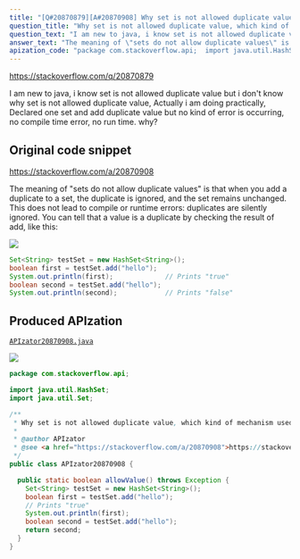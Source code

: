 ```yaml
---
title: "[Q#20870879][A#20870908] Why set is not allowed duplicate value, which kind of mechanism used behind them?"
question_title: "Why set is not allowed duplicate value, which kind of mechanism used behind them?"
question_text: "I am new to java, i know set is not allowed duplicate value but i don't know why set is not allowed duplicate value, Actually i am doing practically, Declared one set and add duplicate value but no kind of error is occurring, no compile time error, no run time. why?"
answer_text: "The meaning of \"sets do not allow duplicate values\" is that when you add a duplicate to a set, the duplicate is ignored, and the set remains unchanged. This does not lead to compile or runtime errors: duplicates are silently ignored. You can tell that a value is a duplicate by checking the result of add, like this:"
apization_code: "package com.stackoverflow.api;  import java.util.HashSet; import java.util.Set;  /**  * Why set is not allowed duplicate value, which kind of mechanism used behind them?  *  * @author APIzator  * @see <a href=\"https://stackoverflow.com/a/20870908\">https://stackoverflow.com/a/20870908</a>  */ public class APIzator20870908 {    public static boolean allowValue() throws Exception {     Set<String> testSet = new HashSet<String>();     boolean first = testSet.add(\"hello\");     // Prints \"true\"     System.out.println(first);     boolean second = testSet.add(\"hello\");     return second;   } }"
---
```


https://stackoverflow.com/q/20870879

I am new to java, i know set is not allowed duplicate value but i don&#x27;t know why set is not allowed duplicate value, Actually i am doing practically,
Declared one set and add duplicate value but no kind of error is occurring, no compile time error, no run time. why?



## Original code snippet

https://stackoverflow.com/a/20870908

The meaning of &quot;sets do not allow duplicate values&quot; is that when you add a duplicate to a set, the duplicate is ignored, and the set remains unchanged. This does not lead to compile or runtime errors: duplicates are silently ignored.
You can tell that a value is a duplicate by checking the result of add, like this:

<div class="code-logo"><img src="/stackoverflow.png" /></div>

```java
Set<String> testSet = new HashSet<String>();
boolean first = testSet.add("hello");
System.out.println(first);             // Prints "true"
boolean second = testSet.add("hello");
System.out.println(second);            // Prints "false"
```

## Produced APIzation

[`APIzator20870908.java`](https://github.com/pasqualesalza/apization-temp-data/raw/master/search/APIzator20870908.java)

<div class="code-logo"><img src="/apizator.png" /></div>

```java
package com.stackoverflow.api;

import java.util.HashSet;
import java.util.Set;

/**
 * Why set is not allowed duplicate value, which kind of mechanism used behind them?
 *
 * @author APIzator
 * @see <a href="https://stackoverflow.com/a/20870908">https://stackoverflow.com/a/20870908</a>
 */
public class APIzator20870908 {

  public static boolean allowValue() throws Exception {
    Set<String> testSet = new HashSet<String>();
    boolean first = testSet.add("hello");
    // Prints "true"
    System.out.println(first);
    boolean second = testSet.add("hello");
    return second;
  }
}

```